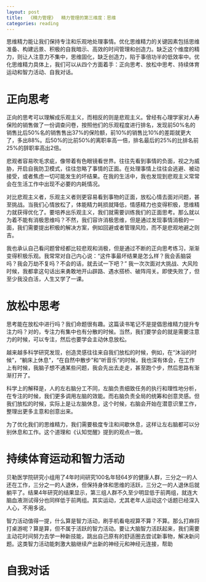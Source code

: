 ```yaml
---
layout: post
title:  《精力管理》  精力管理的第三维度：思维
categories: reading
---
```


思维精力能让我们保持专注和乐观地处理事情。优化思维精力的关键因素包括思维准备、构建远景、积极的自我暗示、高效的时间管理和创造力。缺乏这个维度的精力，则让人注意力不集中，思维固化，缺乏创造力，陷于事倍功半的低效率中。优化思维精力具体上，我们可以从四个方面着手：正向思考、放松中思考、持续体育运动和智力活动、自我对话。

# 正向思考

正向的思考可以理解成乐观主义，而相反的则是悲观主义。曾经有心理学家对人寿保险的销售做了一份调查问卷，按照他们的乐观程度进行排名，发现前50%名的销售比后50%名的销售售出37%的保险额，前10%的销售比10%的差距就更大了，多出88%。后50%的比前50%的离职率高一倍，排名最后的25%的比排名前25%的辞职率高出2倍。

悲观者容易吹毛求疵，像带着有色眼镜看世界。往往先看到事情的负面，视之为威胁，开启自我防卫模式，往往忽略了事情的正面。在处理事情上往往会逃避、被动接受，或者焦虑一切可能发生的坏结果。在我的生活中，我也发现到悲观主义常常会在生活工作中出现不必要的内耗情况。

对比悲观主义者，乐观主义者则更容易看到事物的正面，放松心情去面对问题，甚至挑战。当我们心情放松了，体能精力耗损就降低，情感精力也变得积极，思维精力就获得优化了。要培养出乐观主义，我们就需要训练我们的正面思考。那么就以为着不能有消极思维吗？不然，我们容许消极思维，但是通过发现事情消极的一面，我们需要提出积极的解决方案，例如回避或者管理风险，而不是悲观地避之则吉。

我也承认自己看问题曾经都比较悲观和消极，但是通过不断的正向思考练习，渐渐变得积极乐观。我常常对自己内心说：“这件事最坏结果是怎么样？我会丢脑袋吗？我会万劫不复吗？不会的话，就去试一下吧？” 我一次次面对大挑战、大风险时候，我都拿这句话出来勇敢地开山辟路、遇水搭桥、破阵闯关。即使失败了，但至少我没白活，人生又学了一课。

# 放松中思考

思考能在放松中进行吗？我们命题很有趣。这篇读书笔记不是提倡思维精力提升专注力吗？对的，专注力有集中也有分散的时候。当然，我们要学会的就是需要注意力的时候，可以专注，然后也要学会主动休息放松。

越来越多科学研究发现，创造灵感往往来自我们放松的时候，例如，在“沐浴的时候”，“躺床上休息”，“在自然中散步”和“听音乐”的时候，我也深有体会，在工作上有时候，我脑子想不通某些问题，我会先出去走走，甚至跑个步，然后思路有渐渐打开了。

科学上的解释是，人的左右脑分工不同，左脑负责细致任务的执行和理性地分析，在专注的时候，我们更多调用左脑的效能。而右脑负责全局的统筹和创意灵感。但我们放松的时候，实际上是让左脑休息，这个时候，右脑会开始在潜意识里工作，整理出更多主意和创意出来。

为了优化我们的思维精力，我们需要极度专注和间歇休息，这样让左右脑都可以分别休息和工作。这个道理和《认知觉醒》提到的观点一致。

# 持续体育运动和智力活动

贝勒医学院研究小组用了4年时间研究100名年轻64岁的健康人群，三分之一的人还在工作，三分之一的人退休，但保持身体和思维的活跃，三分之一的人退休后就躺平了。结果4年研究的结果显示，第三组人群不久至少明显低于前两组，就连大脑血液测试得分也同样低于前两组。其实运动，尤其老年人运动这个话题已经深入人心，不用多说。

智力活动值得一提，什么算是智力活动，刷手机看电视算不算？不算。那么打麻将打桌游呢？算是算，但不属于活跃的智力活动。要让大脑智力活跃起来，我们需要主动花时间努力去学一种新技能，跳出自己原有的舒适圈去尝试新事物，解决新问题。这类智力活动能刺激大脑继续产出新的神经元和神经元连接，帮助

# 自我对话


<!--stackedit_data:
eyJoaXN0b3J5IjpbLTE2MjcyOTg4MjcsNDkyNTM5NzE5LC0xMj
Q0MTgxNjMzXX0=
-->